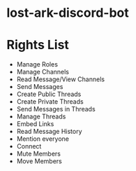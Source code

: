 # lost-ark-discord-bot

# Rights List
- Manage Roles
- Manage Channels
- Read Message/View Channels
- Send Messages
- Create Public Threads
- Create Private Threads
- Send Messages in Threads
- Manage Threads
- Embed Links
- Read Message History
- Mention everyone
- Connect
- Mute Members
- Move Members